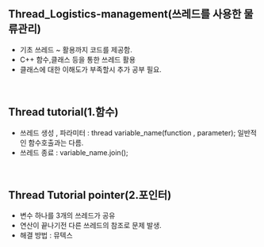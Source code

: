 ## Thread_Logistics-management(쓰레드를 사용한 물류관리)
 *  기초 쓰레드 ~ 활용까지 코드를 제공함.
 *  C++ 함수,클래스 등을 통한 쓰레드 활용
 *  클래스에 대한 이해도가 부족할시 추가 공부 필요.
<br>

## Thread tutorial(1.함수)
  * 쓰레드 생성 , 파라미터 : thread variable_name(function , parameter); 일반적인 함수호출과는 다름.
  * 쓰레드 종료 : variable_name.join();

<br>

## Thread Tutorial pointer(2.포인터)
 * 변수 하나를 3개의 쓰레드가 공유
 * 연산이 끝나기전 다른 쓰레드의 참조로 문제 발생.
 * 해결 방법 : 뮤텍스



